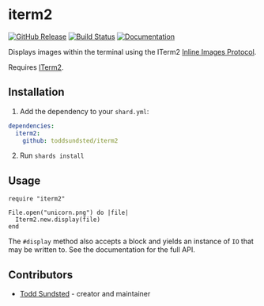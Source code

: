 # iterm2

[![GitHub Release](https://img.shields.io/github/release/toddsundsted/iterm2.svg)](https://github.com/toddsundsted/iterm2/releases)
[![Build Status](https://travis-ci.org/toddsundsted/iterm2.svg?branch=main)](https://travis-ci.org/toddsundsted/iterm2)
[![Documentation](https://img.shields.io/badge/docs-available-brightgreen.svg)](https://toddsundsted.github.io/iterm2/)

Displays images within the terminal using the ITerm2 [Inline Images
 Protocol](https://iterm2.com/documentation-images.html).

Requires [ITerm2](https://iterm2.com/).

## Installation

1. Add the dependency to your `shard.yml`:

```yaml
dependencies:
  iterm2:
    github: toddsundsted/iterm2
```

2. Run `shards install`

## Usage

```crystal
require "iterm2"

File.open("unicorn.png") do |file|
  Iterm2.new.display(file)
end
```

The `#display` method also accepts a block and yields an instance of
`IO` that may be written to. See the documentation for the full API.

## Contributors

- [Todd Sundsted](https://github.com/toddsundsted) - creator and maintainer
